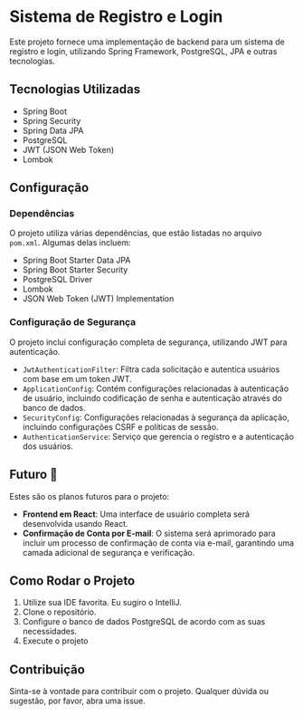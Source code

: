 # Sistema de Registro e Login

Este projeto fornece uma implementação de backend para um sistema de registro e login, utilizando Spring Framework, PostgreSQL, JPA e outras tecnologias.

## Tecnologias Utilizadas

- Spring Boot
- Spring Security
- Spring Data JPA
- PostgreSQL
- JWT (JSON Web Token)
- Lombok

## Configuração

### Dependências

O projeto utiliza várias dependências, que estão listadas no arquivo `pom.xml`. Algumas delas incluem:

- Spring Boot Starter Data JPA
- Spring Boot Starter Security
- PostgreSQL Driver
- Lombok
- JSON Web Token (JWT) Implementation

### Configuração de Segurança

O projeto inclui configuração completa de segurança, utilizando JWT para autenticação.

- `JwtAuthenticationFilter`: Filtra cada solicitação e autentica usuários com base em um token JWT.
- `ApplicationConfig`: Contém configurações relacionadas à autenticação de usuário, incluindo codificação de senha e autenticação através do banco de dados.
- `SecurityConfig`: Configurações relacionadas à segurança da aplicação, incluindo configurações CSRF e políticas de sessão.
- `AuthenticationService`: Serviço que gerencia o registro e a autenticação dos usuários.

## Futuro 💫

Estes são os planos futuros para o projeto:

- **Frontend em React**: Uma interface de usuário completa será desenvolvida usando React.
- **Confirmação de Conta por E-mail**: O sistema será aprimorado para incluir um processo de confirmação de conta via e-mail, garantindo uma camada adicional de segurança e verificação.

## Como Rodar o Projeto

1. Utilize sua IDE favorita. Eu sugiro o IntelliJ.
2.  Clone o repositório.
3. Configure o banco de dados PostgreSQL de acordo com as suas necessidades.
4. Execute o projeto

## Contribuição

Sinta-se à vontade para contribuir com o projeto. Qualquer dúvida ou sugestão, por favor, abra uma issue.
